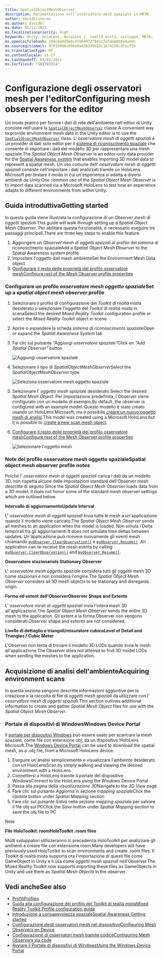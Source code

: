 ```yaml
---
title: SpatialObjectMeshObserver
description: Documentazione sull'osservatore mesh spaziale in MRTK
author: davidkline-ms
ms.author: davidkl
ms.date: 01/12/2021
ms.localizationpriority: high
keywords: Unity, HoloLens, HoloLens 2, realtà mista, sviluppo, MRTK,
ms.openlocfilehash: c94c8a9d5b8c4f664972f841c7afdeb058a4ab0c
ms.sourcegitcommit: 97815006c09be0a43b3d9b33c1674150cdfecf2b
ms.translationtype: MT
ms.contentlocale: it-IT
ms.lasthandoff: 03/03/2021
ms.locfileid: "101783314"
---
```

# <a name="configuring-mesh-observers-for-the-editor"></a><span data-ttu-id="cb08c-104">Configurazione degli osservatori mesh per l'editor</span><span class="sxs-lookup"><span data-stu-id="cb08c-104">Configuring mesh observers for the editor</span></span>

<span data-ttu-id="cb08c-105">Un modo pratico per fornire i dati di rete dell'ambiente nell'editor di Unity consiste nell'usare la [`SpatialObjectMeshObserver`](xref:Microsoft.MixedReality.Toolkit.SpatialObjectMeshObserver.SpatialObjectMeshObserver) classe.</span><span class="sxs-lookup"><span data-stu-id="cb08c-105">A convenient way to provide environment mesh data in the Unity editor is to use the [`SpatialObjectMeshObserver`](xref:Microsoft.MixedReality.Toolkit.SpatialObjectMeshObserver.SpatialObjectMeshObserver) class.</span></span> <span data-ttu-id="cb08c-106">L' *osservatore mesh di oggetti spaziali* è un provider di dati solo editor per il [sistema di riconoscimento spaziale](SpatialAwarenessGettingStarted.md) che consente di importare i dati del modello 3D per rappresentare una mesh spaziale.</span><span class="sxs-lookup"><span data-stu-id="cb08c-106">The *Spatial Object Mesh Observer* is an editor-only data provider for the [Spatial Awareness system](SpatialAwarenessGettingStarted.md) that enables importing 3D model data to represent a spatial mesh.</span></span> <span data-ttu-id="cb08c-107">Un uso comune dell' *osservatore mesh di oggetti spaziali* consiste nell'importare i dati analizzati tramite un HoloLens Microsoft per testare il modo in cui un'esperienza si adatta a diversi ambienti da Unity.</span><span class="sxs-lookup"><span data-stu-id="cb08c-107">One common use of the *Spatial Object Mesh Observer* is to import data scanned via a Microsoft HoloLens to test how an experience adapts to different environments from within Unity.</span></span>

## <a name="getting-started"></a><span data-ttu-id="cb08c-108">Guida introduttiva</span><span class="sxs-lookup"><span data-stu-id="cb08c-108">Getting started</span></span>

<span data-ttu-id="cb08c-109">In questa guida viene illustrata la configurazione di un *Observer mesh di oggetti spaziali*.</span><span class="sxs-lookup"><span data-stu-id="cb08c-109">This guide will walk through setting up a *Spatial Object Mesh Observer*.</span></span> <span data-ttu-id="cb08c-110">Per abilitare questa funzionalità, è necessario eseguire tre passaggi principali.</span><span class="sxs-lookup"><span data-stu-id="cb08c-110">There are three key steps to enable this feature.</span></span>

1. <span data-ttu-id="cb08c-111">Aggiungere un *Observer mesh di oggetti spaziali* al profilo del sistema di riconoscimento spaziale</span><span class="sxs-lookup"><span data-stu-id="cb08c-111">Add a *Spatial Object Mesh Observer* to the Spatial Awareness system profile</span></span>
1. <span data-ttu-id="cb08c-112">Impostare l'oggetto dati mesh ambiente</span><span class="sxs-lookup"><span data-stu-id="cb08c-112">Set the Environment Mesh Data object</span></span>
1. [<span data-ttu-id="cb08c-113">Configurare il resto delle proprietà del profilo osservatore mesh</span><span class="sxs-lookup"><span data-stu-id="cb08c-113">Configure rest of the Mesh Observer profile properties</span></span>](ConfiguringSpatialAwarenessMeshObserver.md)

### <a name="set-up-a-spatial-object-mesh-observer-profile"></a><span data-ttu-id="cb08c-114">Configurare un profilo *osservatore mesh oggetto spaziale*</span><span class="sxs-lookup"><span data-stu-id="cb08c-114">Set up a *spatial object mesh observer* profile</span></span>

1. <span data-ttu-id="cb08c-115">Selezionare il profilo di configurazione del *Toolkit di realtà mista* desiderato o selezionare l'oggetto del *Toolkit di realtà mista* in scena</span><span class="sxs-lookup"><span data-stu-id="cb08c-115">Select the desired *Mixed Reality Toolkit* configuration profile or select the *Mixed Reality Toolkit* object in scene</span></span>
1. <span data-ttu-id="cb08c-116">Aprire o espandere la scheda *sistema di riconoscimento spaziale*</span><span class="sxs-lookup"><span data-stu-id="cb08c-116">Open or expand the *Spatial Awareness System* tab</span></span>
1. <span data-ttu-id="cb08c-117">Fai clic sul pulsante *"Aggiungi osservatore spaziale"*</span><span class="sxs-lookup"><span data-stu-id="cb08c-117">Click on *"Add Spatial Observer"* button</span></span>

    ![Aggiungi osservatore spaziale](../Images/SpatialAwareness/AddObserver.png)

1. <span data-ttu-id="cb08c-119">Selezionare il tipo di *SpatialObjectMeshObserver*</span><span class="sxs-lookup"><span data-stu-id="cb08c-119">Select the *SpatialObjectMeshObserver* type</span></span>

    ![Seleziona osservatore mesh oggetto spaziale](../../Documentation/Images/SpatialAwareness/SelectObjectObserver.png)

1. <span data-ttu-id="cb08c-121">Selezionare l' *oggetto mesh spaziale* desiderato.</span><span class="sxs-lookup"><span data-stu-id="cb08c-121">Select the desired *Spatial Mesh Object*.</span></span> <span data-ttu-id="cb08c-122">Per impostazione predefinita, l'Observer viene configurato con un modello di esempio.</span><span class="sxs-lookup"><span data-stu-id="cb08c-122">By default, the observer is configured with an example model.</span></span> <span data-ttu-id="cb08c-123">Questo modello è stato creato usando un HoloLens Microsoft, ma è possibile [creare un nuovo oggetto mesh di analisi](#acquiring-environment-scans).</span><span class="sxs-lookup"><span data-stu-id="cb08c-123">This model was created using a Microsoft HoloLens but it is possible to [create a new scan mesh object](#acquiring-environment-scans).</span></span>
1. [<span data-ttu-id="cb08c-124">Configurare il resto delle proprietà del profilo osservatore mesh</span><span class="sxs-lookup"><span data-stu-id="cb08c-124">Configure rest of the Mesh Observer profile properties</span></span>](ConfiguringSpatialAwarenessMeshObserver.md)

    ![Selezionare l'oggetto mesh](../Images/SpatialAwareness/ObjectObserverProfile.png)

### <a name="spatial-object-mesh-observer-profile-notes"></a><span data-ttu-id="cb08c-126">Note del profilo osservatore mesh oggetto spaziale</span><span class="sxs-lookup"><span data-stu-id="cb08c-126">Spatial object mesh observer profile notes</span></span>

<span data-ttu-id="cb08c-127">Poiché l' *osservatore mesh di oggetti spaziali* carica i dati da un modello 3D, non rispetta alcune delle impostazioni standard dell'Observer mesh descritte di seguito.</span><span class="sxs-lookup"><span data-stu-id="cb08c-127">Since the *Spatial Object Mesh Observer* loads data from a 3D model, it does not honor some of the standard mesh observer settings which are outlined below.</span></span>

<span data-ttu-id="cb08c-128">**Intervallo di aggiornamento**</span><span class="sxs-lookup"><span data-stu-id="cb08c-128">**Update Interval**</span></span>

<span data-ttu-id="cb08c-129">L'  *osservatore mesh di oggetti spaziali* Invia tutte le mesh a un'applicazione quando il modello viene caricato.</span><span class="sxs-lookup"><span data-stu-id="cb08c-129">The  *Spatial Object Mesh Observer* sends all meshes to an application when the model is loaded.</span></span> <span data-ttu-id="cb08c-130">Non simula i Delta temporali tra gli aggiornamenti.</span><span class="sxs-lookup"><span data-stu-id="cb08c-130">It does not simulate time deltas between updates.</span></span> <span data-ttu-id="cb08c-131">Un'applicazione può ricevere nuovamente gli eventi mesh chiamando [`myObserver.ClearObservation()`](xref:Microsoft.MixedReality.Toolkit.SpatialAwareness.IMixedRealitySpatialAwarenessObserver.ClearObservations) e [`myObserver.Resume()`](xref:Microsoft.MixedReality.Toolkit.SpatialAwareness.IMixedRealitySpatialAwarenessObserver.Resume) .</span><span class="sxs-lookup"><span data-stu-id="cb08c-131">An application can re-receive the mesh events by calling [`myObserver.ClearObservation()`](xref:Microsoft.MixedReality.Toolkit.SpatialAwareness.IMixedRealitySpatialAwarenessObserver.ClearObservations) and [`myObserver.Resume()`](xref:Microsoft.MixedReality.Toolkit.SpatialAwareness.IMixedRealitySpatialAwarenessObserver.Resume).</span></span>

<span data-ttu-id="cb08c-132">**Osservatore stazionario**</span><span class="sxs-lookup"><span data-stu-id="cb08c-132">**Is Stationary Observer**</span></span>

<span data-ttu-id="cb08c-133">L' *osservatore mesh oggetto spaziale* considera tutti gli oggetti mesh 3D come stazionari e non considera l'origine.</span><span class="sxs-lookup"><span data-stu-id="cb08c-133">The *Spatial Object Mesh Observer* considers all 3D mesh objects to be stationary and disregards origin.</span></span>

<span data-ttu-id="cb08c-134">**Forma ed extent dell'Observer**</span><span class="sxs-lookup"><span data-stu-id="cb08c-134">**Observer Shape and Extents**</span></span>

<span data-ttu-id="cb08c-135">L'  *osservatore mesh di oggetti spaziali* invia l'intera mesh 3D all'applicazione.</span><span class="sxs-lookup"><span data-stu-id="cb08c-135">The  *Spatial Object Mesh Observer* sends the entire 3D mesh to the application.</span></span> <span data-ttu-id="cb08c-136">Gli extent e la forma Observer non vengono considerati.</span><span class="sxs-lookup"><span data-stu-id="cb08c-136">Observer shape and extents are not considered.</span></span>

<span data-ttu-id="cb08c-137">**Livello di dettaglio e triangoli/misuratore cubico**</span><span class="sxs-lookup"><span data-stu-id="cb08c-137">**Level of Detail and Triangles / Cubic Meter**</span></span>

<span data-ttu-id="cb08c-138">L'Observer non tenta di trovare il modello 3D LODs quando invia le mesh all'applicazione.</span><span class="sxs-lookup"><span data-stu-id="cb08c-138">The Observer does not attempt to find 3D model LODs when sending the meshes to the application.</span></span>

## <a name="acquiring-environment-scans"></a><span data-ttu-id="cb08c-139">Acquisizione di analisi dell'ambiente</span><span class="sxs-lookup"><span data-stu-id="cb08c-139">Acquiring environment scans</span></span>

<span data-ttu-id="cb08c-140">In questa sezione vengono descritte informazioni aggiuntive per la creazione e la raccolta di file di *oggetti mesh spaziali* da utilizzare con l' *osservatore mesh di oggetti spaziali*.</span><span class="sxs-lookup"><span data-stu-id="cb08c-140">This section outlines additional information to create and gather *Spatial Mesh Object* files for use with the *Spatial Object Mesh Observer*.</span></span>

### <a name="windows-device-portal"></a><span data-ttu-id="cb08c-141">Portale di dispositivi di Windows</span><span class="sxs-lookup"><span data-stu-id="cb08c-141">Windows Device Portal</span></span>

<span data-ttu-id="cb08c-142">Il [portale per dispositivi Windows](https://docs.microsoft.com/windows/mixed-reality/using-the-windows-device-portal) può essere usato per scaricare la mesh spaziale, come file con estensione obj, da un dispositivo HoloLens Microsoft.</span><span class="sxs-lookup"><span data-stu-id="cb08c-142">The [Windows Device Portal](https://docs.microsoft.com/windows/mixed-reality/using-the-windows-device-portal) can be used to download the spatial mesh, as a .obj file, from a Microsoft HoloLens device.</span></span>

1. <span data-ttu-id="cb08c-143">Eseguire un'analisi semplicemente e visualizzare l'ambiente desiderato con un HoloLens</span><span class="sxs-lookup"><span data-stu-id="cb08c-143">Scan by simply walking and viewing the desired environment with a HoloLens</span></span>
1. <span data-ttu-id="cb08c-144">Connettersi a HoloLens tramite il portale del dispositivo Windows</span><span class="sxs-lookup"><span data-stu-id="cb08c-144">Connect to the HoloLens using the Windows Device Portal</span></span>
1. <span data-ttu-id="cb08c-145">Passa alla pagina della *visualizzazione 3D*</span><span class="sxs-lookup"><span data-stu-id="cb08c-145">Navigate to the *3D View* page</span></span>
1. <span data-ttu-id="cb08c-146">Fare clic sul pulsante *Aggiorna* in sezione *mapping spaziale*</span><span class="sxs-lookup"><span data-stu-id="cb08c-146">Click the *Update* button under *Spatial Mapping* section</span></span>
1. <span data-ttu-id="cb08c-147">Fare clic sul pulsante *Salva* nella sezione *mapping spaziale* per salvare il file obj sul PC</span><span class="sxs-lookup"><span data-stu-id="cb08c-147">Click the *Save* button under *Spatial Mapping* section to save the obj file to PC</span></span>

> [!NOTE]
> <span data-ttu-id="cb08c-148">**File HoloToolkit. room**</span><span class="sxs-lookup"><span data-stu-id="cb08c-148">**HoloToolkit .room files**</span></span>
>
> <span data-ttu-id="cb08c-149">Molti sviluppatori utilizzeranno in precedenza HoloToolkit per analizzare gli ambienti e creare file con estensione room.</span><span class="sxs-lookup"><span data-stu-id="cb08c-149">Many developers will have previously used HoloToolkit to scan environments and create .room files.</span></span> <span data-ttu-id="cb08c-150">Il Toolkit di realtà mista supporta ora l'importazione di questi file come GameObject in Unity e li usa come *oggetti mesh spaziali* nell'Observer.</span><span class="sxs-lookup"><span data-stu-id="cb08c-150">The Mixed Reality Toolkit now supports importing these files as GameObjects in Unity and use them as *Spatial Mesh Objects* in the observer.</span></span>

## <a name="see-also"></a><span data-ttu-id="cb08c-151">Vedi anche</span><span class="sxs-lookup"><span data-stu-id="cb08c-151">See also</span></span>

- [<span data-ttu-id="cb08c-152">Profili</span><span class="sxs-lookup"><span data-stu-id="cb08c-152">Profiles</span></span>](../Profiles/Profiles.md)
- [<span data-ttu-id="cb08c-153">Guida alla configurazione del profilo del Toolkit di realtà mista</span><span class="sxs-lookup"><span data-stu-id="cb08c-153">Mixed Reality Toolkit Profile configuration guide</span></span>](../../out-of-scope/MixedRealityConfigurationGuide.md)
- [<span data-ttu-id="cb08c-154">Introduzione a consapevolezza spaziale</span><span class="sxs-lookup"><span data-stu-id="cb08c-154">Spatial Awareness Getting started</span></span>](SpatialAwarenessGettingStarted.md)
- [<span data-ttu-id="cb08c-155">Configurazione degli osservatori mesh nel dispositivo</span><span class="sxs-lookup"><span data-stu-id="cb08c-155">Configuring Mesh Observers on Device</span></span>](ConfiguringSpatialAwarenessMeshObserver.md)
- [<span data-ttu-id="cb08c-156">Configurazione di osservatori mesh tramite codice</span><span class="sxs-lookup"><span data-stu-id="cb08c-156">Configuring Mesh Observers via code</span></span>](UsageGuide.md)
- [<span data-ttu-id="cb08c-157">Avviare il Portale di dispositivi di Windows</span><span class="sxs-lookup"><span data-stu-id="cb08c-157">Using the Windows Device Portal</span></span>](https://docs.microsoft.com/windows/mixed-reality/using-the-windows-device-portal)
